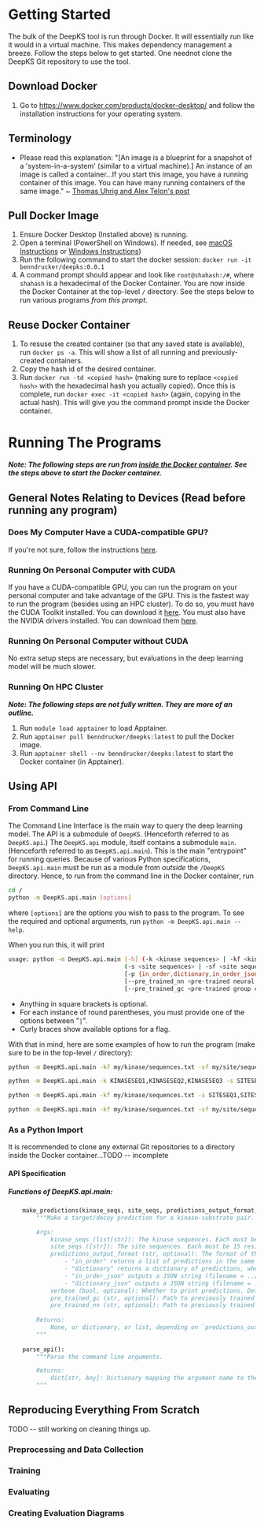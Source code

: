 # Getting Started
The bulk of the DeepKS tool is run through Docker. It will essentially run like it would in a virtual machine. This makes dependency management a breeze. Follow the steps below to get started. One neednot clone the DeepKS Git repository to use the tool.

## Download Docker
1. Go to https://www.docker.com/products/docker-desktop/ and follow the installation instructions for your operating system.

## Terminology
- Please read this explanation: "[An image is a blueprint for a snapshot of a 'system-in-a-system' (similar to a virtual machine).] An instance of an image is called a container...If you start this image, you have a running container of this image. You can have many running containers of the same image." ~ [Thomas Uhrig and Alex Telon's post](https://stackoverflow.com/a/23736802/16158339)

## Pull Docker Image
<!--TODO: Credentials-->
1. Ensure Docker Desktop (Installed above) is running.
2. Open a terminal (PowerShell on Windows). If needed, see [macOS Instructions](https://www.google.com/url?sa=t&rct=j&q=&esrc=s&source=web&cd=&ved=2ahUKEwj8_KLpx9L8AhW_D1kFHSxoCMUQFnoECA0QAQ&url=https%3A%2F%2Fsupport.apple.com%2Fguide%2Fterminal%2Fopen-or-quit-terminal-apd5265185d-f365-44cb-8b09-71a064a42125%2Fmac&usg=AOvVaw38yunYqFSDSP2S9Bs-zTTX) or [Windows Instructions](https://learn.microsoft.com/en-us/powershell/scripting/windows-powershell/starting-windows-powershell?view=powershell-7.3))
3. Run the following command to start the docker session: `docker run -it benndrucker/deepks:0.0.1`
4. A command prompt should appear and look like `root@shahash:/#`, where `shahash` is a hexadecimal of the Docker Container. You are now inside the Docker Container at the top-level `/` directory. See the steps below to run various programs *from this prompt*.

## Reuse Docker Container
1. To resuse the created container (so that any saved state is available), run `docker ps -a`. This will show a list of all running and previously-created containers.
2. Copy the hash id of the desired container.
3. Run `docker run -td <copied hash>` (making sure to replace `<copied hash>` with the hexadecimal hash you actually copied). Once this is complete, run `docker exec -it <copied hash>` (again, copying in the actual hash). This will give you the command prompt inside the Docker container.

# Running The Programs
***Note: The following steps are run from <u> inside the Docker container</u>. See the steps above to start the Docker container.***
## General Notes Relating to Devices (Read before running any program)
### Does My Computer Have a CUDA-compatible GPU?
If you're not sure, follow the instructions [here](https://askubuntu.com/a/1273434).
### Running On Personal Computer with CUDA
If you have a CUDA-compatible GPU, you can run the program on your personal computer and take advantage of the GPU. This is the fastest way to run the program (besides using an HPC cluster). To do so, you must have the CUDA Toolkit installed. You can download it [here](https://developer.nvidia.com/cuda-downloads). You must also have the NVIDIA drivers installed. You can download them [here](https://www.nvidia.com/Download/index.aspx?lang=en-us). <!-- TODO Verify -->
### Running On Personal Computer without CUDA
No extra setup steps are necessary, but evaluations in the deep learning model will be much slower.
### Running On HPC Cluster
***Note: The following steps are not fully written. They are more of an outline.***

1. Run `module load apptainer` to load Apptainer.
2. Run `apptainer pull benndrucker/deepks:latest` to pull the Docker image.
3. Run `apptainer shell --nv benndrucker/deepks:latest` to start the Docker container (in Apptainer).


## Using API
### From Command Line
The Command Line Interface is the main way to query the deep learning model. The API is a submodule of `DeepKS`. (Henceforth referred to as `DeepKS.api`.) The `DeepKS.api` module, itself contains a submodule `main`. (Henceforth referred to as `DeepKS.api.main`). This is the main "entrypoint" for running queries. Because of various Python specifications, `DeepKS.api.main` must be run as a module from _outside_ the `/DeepKS` directory. Hence, to run from the command line in the Docker container, run 

```bash
cd /
python -m DeepKS.api.main [options]
```
where `[options]` are the options you wish to pass to the program. To see the required and optional arguments, run `python -m DeepKS.api.main --help`.

When you run this, it will print 

```bash
usage: python -m DeepKS.api.main [-h] (-k <kinase sequences> | -kf <kinase sequences file>)
                                 (-s <site sequences> | -sf <site sequences file>)
                                 [-p {in_order,dictionary,in_order_json,dictionary_json}] [-v]
                                 [--pre_trained_nn <pre-trained neural network file>]
                                 [--pre_trained_gc <pre-trained group classifier file>]
```
- Anything in square brackets is optional.
- For each instance of round parentheses, you must provide one of the options between "`|`". 
- Curly braces show available options for a flag.

With that in mind, here are some examples of how to run the program (make sure to be in the top-level `/` directory):

```bash
python -m DeepKS.api.main -kf my/kinase/sequences.txt -sf my/site/sequences.txt -p in_order_json -v True

python -m DeepKS.api.main -k KINASESEQ1,KINASESEQ2,KINASESEQ3 -s SITESEQ1,SITESEQ2,SITESEQ3 -p dictionary

python -m DeepKS.api.main -kf my/kinase/sequences.txt -s SITESEQ1,SITESEQ2,SITESEQ3 -p in_order -v False

python -m DeepKS.api.main -kf my/kinase/sequences.txt -sf my/site/sequences.txt
```

### As a Python Import
It is recommended to clone any external Git repositories to a directory inside the Docker container...TODO -- incomplete

#### API Specification
##### Functions of DeepKS.api.main:
```python
    make_predictions(kinase_seqs, site_seqs, predictions_output_format, verbose, pre_trained_gc, pre_trained_nn):
        """Make a target/decoy prediction for a kinase-substrate pair.

        Args:
            kinase_seqs (list[str]): The kinase sequences. Each must be <= 4128 residues long.
            site_seqs ([str]): The site sequences. Each must be 15 residues long.
            predictions_output_format (str, optional): The format of the output. Defaults to "in_order".
                - "in_order" returns a list of predictions in the same order as the input kinases and sites.
                - "dictionary" returns a dictionary of predictions, where the keys are the input kinases and sites and the values are the predictions.
                - "in_order_json" outputs a JSON string (filename = ../out/current-date-and-time.json of a list of predictions in the same order as the input kinases and sites.
                - "dictionary_json" outputs a JSON string (filename = ../out/current-date-and-time.json) of a dictionary of predictions, where the keys are the input kinases and sites and the values are the predictions.
            verbose (bool, optional): Whether to print predictions. Defaults to True.
            pre_trained_gc (str, optional): Path to previously trained group classifier model state. Defaults to "data/bin/deepks_weights.0.0.1.pt".
            pre_trained_nn (str, optional): Path to previously trained neural network model state. Defaults to "data/bin/deepks_weights.0.0.1.pt".
        
        Returns:
            None, or dictionary, or list, depending on `predictions_output_format`
        """
    
    parse_api():
        """Parse the command line arguments.

        Returns:
            dict[str, Any]: Dictionary mapping the argument name to the argument value.
        """
```

## Reproducing Everything From Scratch
TODO -- still working on cleaning things up.
### Preprocessing and Data Collection
### Training
### Evaluating
### Creating Evaluation Diagrams

